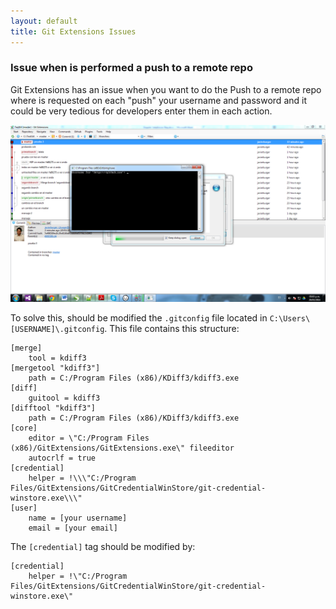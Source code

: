 ```yaml
---
layout: default
title: Git Extensions Issues
---
```


### Issue when is performed a push to a remote repo

Git Extensions has an issue when you want to do the Push to a remote repo where is requested on each "push" your username and password and it could be very tedious for developers enter them in each action.

![Push Issue](git-push-issue.png)

To solve this, should be modified the `.gitconfig` file located in `C:\Users\[USERNAME]\.gitconfig`. This file contains this structure:

    [merge]
        tool = kdiff3
    [mergetool "kdiff3"]
        path = C:/Program Files (x86)/KDiff3/kdiff3.exe
    [diff]
        guitool = kdiff3
    [difftool "kdiff3"]
        path = C:/Program Files (x86)/KDiff3/kdiff3.exe
    [core]
        editor = \"C:/Program Files (x86)/GitExtensions/GitExtensions.exe\" fileeditor
        autocrlf = true
    [credential]
        helper = !\\\"C:/Program Files/GitExtensions/GitCredentialWinStore/git-credential-winstore.exe\\\"
    [user]
        name = [your username]
        email = [your email]
		
The `[credential]` tag should be modified by: 

    [credential]
        helper = !\"C:/Program Files/GitExtensions/GitCredentialWinStore/git-credential-winstore.exe\"
	
	
